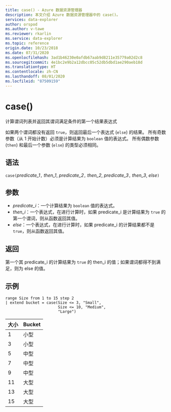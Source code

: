```yaml
---
title: case() - Azure 数据资源管理器
description: 本文介绍 Azure 数据资源管理器中的 case()。
services: data-explorer
author: orspod
ms.author: v-tawe
ms.reviewer: rkarlin
ms.service: data-explorer
ms.topic: reference
origin.date: 10/23/2018
ms.date: 07/31/2020
ms.openlocfilehash: 3ad1b46230e0afdb67aab9d8211e35779a02d2c8
ms.sourcegitcommit: 4e1bc2e9b2a12dbcc05c52db5dbd1ae290aeb18d
ms.translationtype: HT
ms.contentlocale: zh-CN
ms.lasthandoff: 08/01/2020
ms.locfileid: "87509159"
---
```

# <a name="case"></a>case()

计算谓词列表并返回其谓词满足条件的第一个结果表达式

如果两个谓词都没有返回 `true`，则返回最后一个表达式 (`else`) 的结果。
所有奇数参数（从 1 开始计数）必须是计算结果为 `boolean` 值的表达式。
所有偶数参数 (`then`) 和最后一个参数 (`else`) 的类型必须相同。

## <a name="syntax"></a>语法

`case(`*predicate_1*`,` *then_1*, *predicate_2*`,` *then_2*, *predicate_3*`,` *then_3*, *else*`)`

## <a name="arguments"></a>参数

* *predicate_i*：一个计算结果为 `boolean` 值的表达式。
* *then_i*：一个表达式，在进行计算时，如果 predicate_i 是计算结果为 `true` 的第一个谓词，则从函数返回其值。
* *else*：一个表达式，在进行计算时，如果 predicate_i 的计算结果都不是 `true`，则从函数返回其值。

## <a name="returns"></a>返回

第一个其 predicate_i 的计算结果为 `true` 的 then_i 的值；如果谓词都得不到满足，则为 else 的值。

## <a name="example"></a>示例

<!-- csl: https://help.kusto.chinacloudapi.cn:443/Samples -->
```kusto
range Size from 1 to 15 step 2
| extend bucket = case(Size <= 3, "Small", 
                       Size <= 10, "Medium", 
                       "Large")
```

|大小|Bucket|
|---|---|
|1|小型|
|3|小型|
|5|中型|
|7|中型|
|9|中型|
|11|大型|
|13|大型|
|15|大型|
